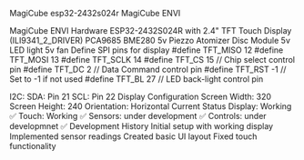 MagiCube
esp32-2432s024r MagiCube ENVI

MagiCube ENVI
Hardware
ESP32-2432S024R with 2.4" TFT Touch Display (ILI9341_2_DRIVER)
PCA9685
BME280
5v Piezzo Atomizer Disc Module
5v LED light
5v fan
Define SPI pins for display
#define TFT_MISO 12 
#define TFT_MOSI 13 
#define TFT_SCLK 14 
#define TFT_CS 15 // Chip select control pin 
#define TFT_DC 2 // Data Command control pin 
#define TFT_RST -1 // Set to -1 if not used 
#define TFT_BL 27 // LED back-light control pin

I2C:
SDA: Pin 21
SCL: Pin 22
Display Configuration
Screen Width: 320
Screen Height: 240
Orientation: Horizontal
Current Status
Display: Working ✅
Touch: Working ✅
Sensors: under development ✅
Controls: under developmnet ✅
Development History
 Initial setup with working display
 Implemented sensor readings
 Created basic UI layout
 Fixed touch functionality
